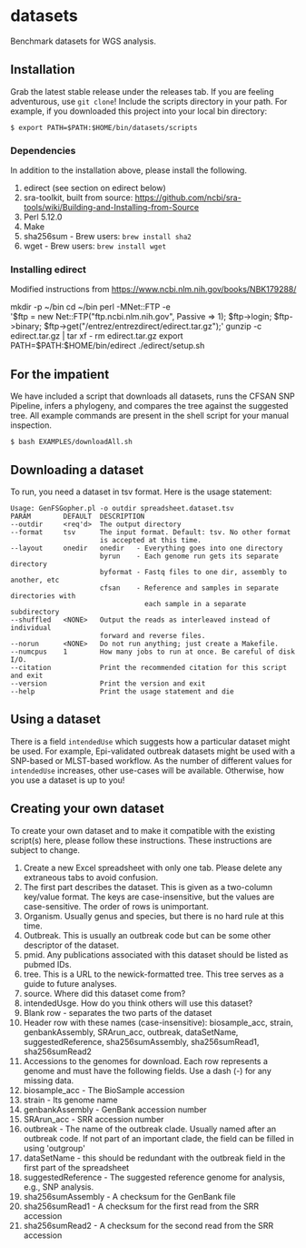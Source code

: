 # datasets
Benchmark datasets for WGS analysis.

## Installation

Grab the latest stable release under the releases tab.  If you are feeling adventurous, use `git clone`!  Include the scripts directory in your path.  For example, if you downloaded this project into your local bin directory:

    $ export PATH=$PATH:$HOME/bin/datasets/scripts

### Dependencies

In addition to the installation above, please install the following.

1. edirect (see section on edirect below)
2. sra-toolkit, built from source: https://github.com/ncbi/sra-tools/wiki/Building-and-Installing-from-Source
3. Perl 5.12.0
4. Make
5. sha256sum - Brew users: `brew install sha2`
6. wget - Brew users: `brew install wget`

### Installing edirect

  Modified instructions from https://www.ncbi.nlm.nih.gov/books/NBK179288/

  mkdir -p ~/bin
  cd ~/bin
  perl -MNet::FTP -e \
    '$ftp = new Net::FTP("ftp.ncbi.nlm.nih.gov", Passive => 1);
     $ftp->login; $ftp->binary;
     $ftp->get("/entrez/entrezdirect/edirect.tar.gz");'
  gunzip -c edirect.tar.gz | tar xf -
  rm edirect.tar.gz
  export PATH=$PATH:$HOME/bin/edirect
  ./edirect/setup.sh

## For the impatient

We have included a script that downloads all datasets, runs the CFSAN SNP Pipeline, infers a phylogeny, and compares the tree against the suggested tree.  All example commands are present in the shell script for your manual inspection.

    $ bash EXAMPLES/downloadAll.sh

## Downloading a dataset
To run, you need a dataset in tsv format.  Here is the usage statement:

    Usage: GenFSGopher.pl -o outdir spreadsheet.dataset.tsv
    PARAM        DEFAULT  DESCRIPTION
    --outdir     <req'd>  The output directory
    --format     tsv      The input format. Default: tsv. No other format
                          is accepted at this time.
    --layout     onedir   onedir   - Everything goes into one directory
                          byrun    - Each genome run gets its separate directory
                          byformat - Fastq files to one dir, assembly to another, etc
                          cfsan    - Reference and samples in separate directories with
                                     each sample in a separate subdirectory
    --shuffled   <NONE>   Output the reads as interleaved instead of individual
                          forward and reverse files.
    --norun      <NONE>   Do not run anything; just create a Makefile.
    --numcpus    1        How many jobs to run at once. Be careful of disk I/O.
    --citation            Print the recommended citation for this script and exit
    --version             Print the version and exit
    --help                Print the usage statement and die

## Using a dataset

There is a field `intendedUse` which suggests how a particular dataset might be used.  For example, Epi-validated outbreak datasets might be used with a SNP-based or MLST-based workflow.  As the number of different values for `intendedUse` increases, other use-cases will be available.  Otherwise, how you use a dataset is up to you!

## Creating your own dataset
To create your own dataset and to make it compatible with the existing script(s) here, please follow these instructions.  These instructions are subject to change.

1. Create a new Excel spreadsheet with only one tab. Please delete any extraneous tabs to avoid confusion.
2. The first part describes the dataset.  This is given as a two-column key/value format.  The keys are case-insensitive, but the values are case-sensitive.  The order of rows is unimportant.
  1. Organism.  Usually genus and species, but there is no hard rule at this time.
  2. Outbreak.  This is usually an outbreak code but can be some other descriptor of the dataset.
  3. pmid.  Any publications associated with this dataset should be listed as pubmed IDs.
  4. tree.  This is a URL to the newick-formatted tree.  This tree serves as a guide to future analyses.
  5. source. Where did this dataset come from?
  6. intendedUsge.  How do you think others will use this dataset?
3. Blank row - separates the two parts of the dataset
4. Header row with these names (case-insensitive): biosample_acc, strain, genbankAssembly, SRArun_acc, outbreak, dataSetName, suggestedReference, sha256sumAssembly, sha256sumRead1, sha256sumRead2
4. Accessions to the genomes for download.  Each row represents a genome and must have the following fields.  Use a dash (-) for any missing data.
  1. biosample_acc - The BioSample accession
  2. strain - Its genome name
  3. genbankAssembly - GenBank accession number
  4. SRArun_acc - SRR accession number
  5. outbreak - The name of the outbreak clade.  Usually named after an outbreak code.  If not part of an important clade, the field can be filled in using 'outgroup'
  6. dataSetName - this should be redundant with the outbreak field in the first part of the spreadsheet
  7. suggestedReference - The suggested reference genome for analysis, e.g., SNP analysis.
  8. sha256sumAssembly - A checksum for the GenBank file 
  9. sha256sumRead1 - A checksum for the first read from the SRR accession
  10. sha256sumRead2 - A checksum for the second read from the SRR accession
